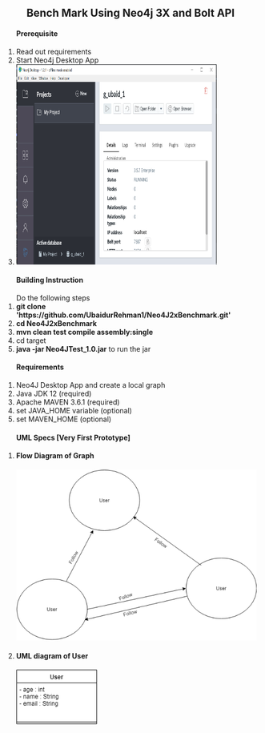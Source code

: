 <h2 align="center">Bench Mark Using Neo4j 3X and Bolt API</h2>

<ol>
	<h4>Prerequisite</h4>
	<li>Read out requirements</li>
	<li>Start Neo4j Desktop App</li>
	<li><img src="./imgs/neo4j.png" width="400px" height="400px"></img></li>
</ol>


<ol>
	<h4>Building Instruction</h4>
	Do the following steps
	<li><strong>git clone 'https://github.com/UbaidurRehman1/Neo4J2xBenchmark.git'</strong></li>
	<li><strong>cd Neo4J2xBenchmark</strong></li>
	<li><strong>mvn clean test compile assembly:single</strong></li>
	<li>cd target</li>
	<li><strong>java -jar  Neo4JTest_1.0.jar</strong> to run the jar</li>
</ol>
<ol>
	<h4>Requirements</h4>
	<li>Neo4J Desktop App and create a local graph</li>
	<li>Java JDK 12 (required)</li>
	<li>Apache MAVEN 3.6.1 (required)</li>
	<li>set JAVA_HOME variable (optional)</li>
	<li>set MAVEN_HOME (optional)</li>
</ol>

<ol>
	<h4>UML Specs [Very First Prototype]</h4>
	<li>
		<h4>Flow Diagram of Graph<h4>
		<div>
			<img src="./imgs/Graph.png"></img>
		</div>
	</li>
	<li>
		<h4>UML diagram of User</h4>
		<div>
			<img src="./imgs/uml.png"></img>
		</div>
	</li>
</ol>
